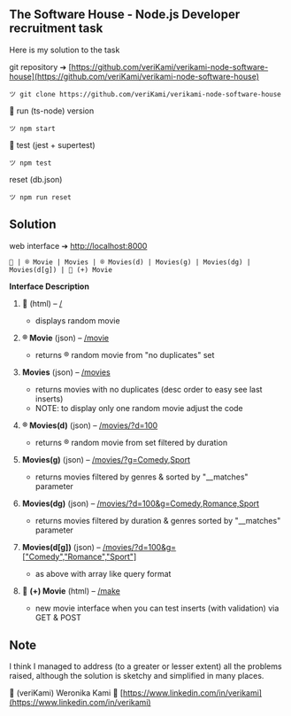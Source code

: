 ## The Software House - Node.js Developer recruitment task

Here is my solution to the task

git repository ➔ [https://github.com/veriKami/verikami-node-software-house](https://github.com/veriKami/verikami-node-software-house)

```
ツ git clone https://github.com/veriKami/verikami-node-software-house
```

🍋 run (ts-node) version

```
ツ npm start
```

🍋 test (jest + supertest)

```
ツ npm test
```

reset (db.json)

```
ツ npm run reset
```

## Solution

web interface ➔ [http://localhost:8000](http://localhost:8000)

```
🐧 | ® Movie | Movies | ® Movies(d) | Movies(g) | Movies(dg) | Movies(d[g]) | 🍋 (+) Movie
```

**Interface Description**

1. 🐧 (html) – [/](http://localhost:8000)
   - displays random movie

2. **® Movie** (json) – [/movie](http://localhost:8000/movie)
   - returns ® random movie from "no duplicates" set

3. **Movies** (json) – [/movies](http://localhost:8000/movies)
   - returns movies with no duplicates (desc order to easy see last inserts)
   - NOTE: to display only one random movie adjust the code

4. **® Movies(d)** (json) – [/movies/?d=100](http://localhost:8000/movies/?d=100)
   - returns ® random movie from set filtered by duration

5. **Movies(g)** (json) – [/movies/?g=Comedy,Sport](http://localhost:8000/movies/?g=Comedy,Sport)
   - returns movies filtered by genres & sorted by "__matches" parameter

6. **Movies(dg)** (json) – [/movies/?d=100&g=Comedy,Romance,Sport](http://localhost:8000/movies/?d=100&g=Comedy,Romance,Sport)
   - returns movies filtered by duration & genres sorted by "__matches" parameter

7. **Movies(d[g])** (json) – [/movies/?d=100&g=["Comedy","Romance","Sport"]](http://localhost:8000/movies/?d=100&g=["Comedy","Romance","Sport"])
   - as above with array like query format

8. 🍋 **(+) Movie** (html) – [/make](http://localhost:8000/make)
   - new movie interface when you can test inserts (with validation) via GET & POST

## Note

I think I managed to address (to a greater or lesser extent) all the problems raised, although the solution is sketchy and simplified in many places. 

🐧 (veriKami) Weronika Kami 🐧 [https://www.linkedin.com/in/verikami](https://www.linkedin.com/in/verikami)
